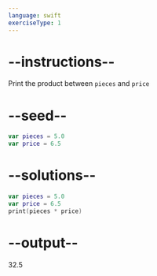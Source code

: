```yaml
---
language: swift
exerciseType: 1
---
```


# --instructions--

Print the product between `pieces` and `price`

# --seed--

```swift
var pieces = 5.0
var price = 6.5
```

# --solutions--

```swift
var pieces = 5.0
var price = 6.5
print(pieces * price)
```

# --output--

32.5
